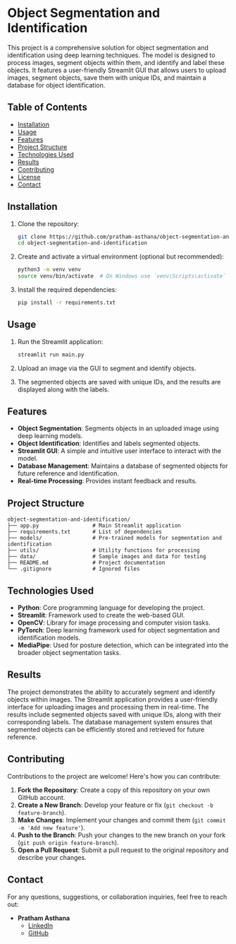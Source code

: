 # Object Segmentation and Identification

This project is a comprehensive solution for object segmentation and identification using deep learning techniques. The model is designed to process images, segment objects within them, and identify and label these objects. It features a user-friendly Streamlit GUI that allows users to upload images, segment objects, save them with unique IDs, and maintain a database for object identification.

## Table of Contents

- [Installation](#installation)
- [Usage](#usage)
- [Features](#features)
- [Project Structure](#project-structure)
- [Technologies Used](#technologies-used)
- [Results](#results)
- [Contributing](#contributing)
- [License](#license)
- [Contact](#contact)

## Installation

1. Clone the repository:
    ```bash
    git clone https://github.com/pratham-asthana/object-segmentation-and-identification.git
    cd object-segmentation-and-identification
    ```

2. Create and activate a virtual environment (optional but recommended):
    ```bash
    python3 -m venv venv
    source venv/bin/activate  # On Windows use `venv\Scripts\activate`
    ```

3. Install the required dependencies:
    ```bash
    pip install -r requirements.txt
    ```

## Usage

1. Run the Streamlit application:
    ```bash
    streamlit run main.py
    ```

2. Upload an image via the GUI to segment and identify objects.

3. The segmented objects are saved with unique IDs, and the results are displayed along with the labels.

## Features

- **Object Segmentation**: Segments objects in an uploaded image using deep learning models.
- **Object Identification**: Identifies and labels segmented objects.
- **Streamlit GUI**: A simple and intuitive user interface to interact with the model.
- **Database Management**: Maintains a database of segmented objects for future reference and identification.
- **Real-time Processing**: Provides instant feedback and results.

## Project Structure

```plaintext
object-segmentation-and-identification/
├── app.py                 # Main Streamlit application
├── requirements.txt       # List of dependencies
├── models/                # Pre-trained models for segmentation and identification
├── utils/                 # Utility functions for processing
├── data/                  # Sample images and data for testing
├── README.md              # Project documentation
└── .gitignore             # Ignored files
```
## Technologies Used

- **Python**: Core programming language for developing the project.
- **Streamlit**: Framework used to create the web-based GUI.
- **OpenCV**: Library for image processing and computer vision tasks.
- **PyTorch**: Deep learning framework used for object segmentation and identification models.
- **MediaPipe**: Used for posture detection, which can be integrated into the broader object segmentation tasks.

## Results

The project demonstrates the ability to accurately segment and identify objects within images. The Streamlit application provides a user-friendly interface for uploading images and processing them in real-time. The results include segmented objects saved with unique IDs, along with their corresponding labels. The database management system ensures that segmented objects can be efficiently stored and retrieved for future reference.

## Contributing

Contributions to the project are welcome! Here's how you can contribute:

1. **Fork the Repository**: Create a copy of this repository on your own GitHub account.
2. **Create a New Branch**: Develop your feature or fix (`git checkout -b feature-branch`).
3. **Make Changes**: Implement your changes and commit them (`git commit -m 'Add new feature'`).
4. **Push to the Branch**: Push your changes to the new branch on your fork (`git push origin feature-branch`).
5. **Open a Pull Request**: Submit a pull request to the original repository and describe your changes.

## Contact

For any questions, suggestions, or collaboration inquiries, feel free to reach out:

- **Pratham Asthana**
  - [LinkedIn](https://www.linkedin.com/in/pratham-asthana-243133265)
  - [GitHub](https://github.com/pratham-asthana)
